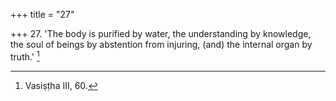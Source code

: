 +++
title = "27"

+++
27. 'The body is purified by water, the understanding by knowledge, the soul of beings by abstention from injuring, (and) the internal organ by truth.' [^11] 


[^11]:  Vasiṣṭha III, 60.
